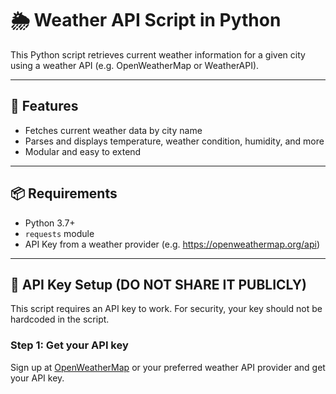 # 🌦️ Weather API Script in Python

This Python script retrieves current weather information for a given city using a weather API (e.g. OpenWeatherMap or WeatherAPI).

---

## 🚀 Features

- Fetches current weather data by city name
- Parses and displays temperature, weather condition, humidity, and more
- Modular and easy to extend

---

## 📦 Requirements

- Python 3.7+
- `requests` module
- API Key from a weather provider (e.g. https://openweathermap.org/api)

---

## 🔐 API Key Setup (DO NOT SHARE IT PUBLICLY)

This script requires an API key to work. For security, your key should not be hardcoded in the script.

### Step 1: Get your API key

Sign up at [OpenWeatherMap](https://openweathermap.org/) or your preferred weather API provider and get your API key.


